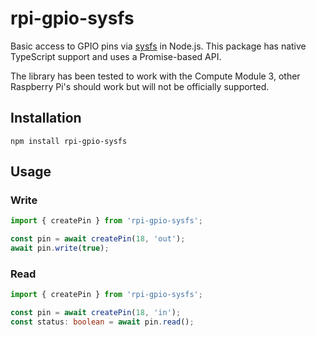 # rpi-gpio-sysfs

Basic access to GPIO pins via [sysfs](https://elinux.org/RPi_GPIO_Code_Samples#sysfs.2C_part_of_the_raspbian_operating_system) in Node.js. This package has native TypeScript support and uses a Promise-based API.

The library has been tested to work with the Compute Module 3, other Raspberry Pi's should work but will not be officially supported.

## Installation

```
npm install rpi-gpio-sysfs
```

## Usage

### Write

```typescript
import { createPin } from 'rpi-gpio-sysfs';

const pin = await createPin(18, 'out');
await pin.write(true);
```

### Read

```typescript
import { createPin } from 'rpi-gpio-sysfs';

const pin = await createPin(18, 'in');
const status: boolean = await pin.read();
```
